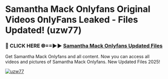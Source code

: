 # Samantha Mack Onlyfans Original Videos 0nlyFans Leaked - Files Updated! (uzw77)

<h3>🔴 CLICK HERE 🌐==►► <a href="https://tinyurl.com/brd5kh86" rel="nofollow">Samantha Mack Onlyfans Updated Files</a></h3>

Get Samantha Mack Onlyfans and all content. Now you can access all videos and pictures of Samantha Mack Onlyfans. New Updated Files 2025!

[![uzw77](https://i.imgur.com/K7sEzmb.gif)](https://tinyurl.com/brd5kh86)
